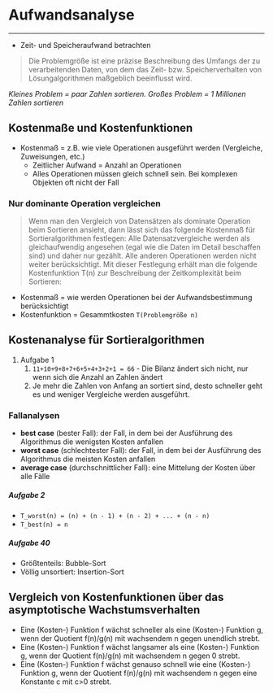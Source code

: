 # Aufwandsanalyse

---

- Zeit- und Speicheraufwand betrachten

> Die Problemgröße ist eine präzise Beschreibung des Umfangs der zu verarbeitenden Daten, von dem das Zeit- bzw.
> Speicherverhalten von Lösungalgorithmen maßgeblich beeinflusst wird.
>
_Kleines Problem = paar Zahlen sortieren. Großes Problem = 1 Millionen Zahlen sortieren_

## Kostenmaße und Kostenfunktionen

- Kostenmaß = z.B. wie viele Operationen ausgeführt werden (Vergleiche, Zuweisungen, etc.)
    - Zeitlicher Aufwand = Anzahl an Operationen
    - Alles Operationen müssen gleich schnell sein. Bei komplexen Objekten oft nicht der Fall

### Nur dominante Operation vergleichen

> Wenn man den Vergleich von Datensätzen als dominate Operation beim Sortieren ansieht, dann lässt sich das folgende
> Kostenmaß für Sortieralgorithmen festlegen: Alle Datensatzvergleiche werden als gleichaufwendig angesehen (egal wie
> die
> Daten im Detail beschaffen sind) und daher nur gezählt. Alle anderen Operationen werden nicht weiter berücksichtigt.
> Mit
> dieser Festlegung erhält man die folgende Kostenfunktion T(n) zur Beschreibung der Zeitkomplexität beim Sortieren:
>

- Kostenmaß = wie werden Operationen bei der Aufwandsbestimmung berücksichtigt
- Kostenfunktion = Gesammtkosten `T(Problemgröße n)`

## Kostenanalyse für Sortieralgorithmen

1. Aufgabe 1
    1. `11+10+9+8+7+6+5+4+3+2+1 = 66` - Die Bilanz ändert sich nicht, nur wenn sich die Anzahl an Zahlen ändert
    2. Je mehr die Zahlen von Anfang an sortiert sind, desto schneller geht es und weniger Vergleiche werden ausgeführt.

### Fallanalysen

- **best case** (bester Fall): der Fall, in dem bei der Ausführung des Algorithmus die wenigsten Kosten anfallen
- **worst case** (schlechtester Fall): der Fall, in dem bei der Ausführung des Algorithmus die meisten Kosten anfallen
- **average case** (durchschnittlicher Fall): eine Mittelung der Kosten über alle Fälle

##### Aufgabe 2

- `T_worst(n) = (n) + (n - 1) + (n - 2) + ... + (n - n)`
- `T_best(n) = n`

##### Aufgabe 40

- Größtenteils: Bubble-Sort
- Völlig unsortiert: Insertion-Sort

## Vergleich von Kostenfunktionen über das asymptotische Wachstumsverhalten

- Eine (Kosten-) Funktion f wächst schneller als eine (Kosten-) Funktion g, wenn der Quotient f(n)/g(n) mit wachsendem n
  gegen unendlich strebt.
- Eine (Kosten-) Funktion f wächst langsamer als eine (Kosten-) Funktion g, wenn der Quotient f(n)/g(n) mit wachsendem n
  gegen 0 strebt.
- Eine (Kosten-) Funktion f wächst genauso schnell wie eine (Kosten-) Funktion g, wenn der Quotient f(n)/g(n) mit
  wachsendem n gegen eine Konstante c mit c>0 strebt.